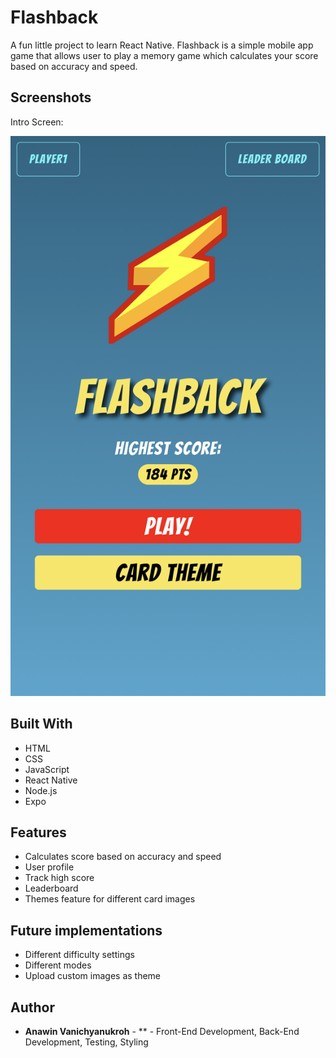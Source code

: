 # Flashback

A fun little project to learn React Native. Flashback is a simple mobile app game that allows user to play a memory game which calculates your score based on
 accuracy and speed.

## Screenshots

Intro Screen:

![Intro Screen](flashback-screenshot.PNG)

## Built With

* HTML
* CSS
* JavaScript
* React Native
* Node.js
* Expo

## Features

* Calculates score based on accuracy and speed
* User profile
* Track high score
* Leaderboard
* Themes feature for different card images

## Future implementations

* Different difficulty settings
* Different modes
* Upload custom images as theme

## Author

* **Anawin Vanichyanukroh** - ** - Front-End Development, Back-End Development, Testing, Styling
